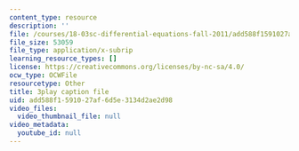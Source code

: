 ```yaml
---
content_type: resource
description: ''
file: /courses/18-03sc-differential-equations-fall-2011/add588f1591027af6d5e3134d2ae2d98_yD0_EQLxHcw.srt
file_size: 53059
file_type: application/x-subrip
learning_resource_types: []
license: https://creativecommons.org/licenses/by-nc-sa/4.0/
ocw_type: OCWFile
resourcetype: Other
title: 3play caption file
uid: add588f1-5910-27af-6d5e-3134d2ae2d98
video_files:
  video_thumbnail_file: null
video_metadata:
  youtube_id: null
---
```

